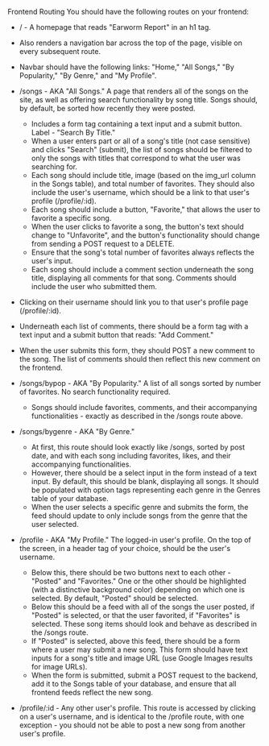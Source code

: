 Frontend Routing
You should have the following routes on your frontend:

- / - A homepage that reads "Earworm Report" in an h1 tag.

- Also renders a navigation bar across the top of the page, visible on every subsequent route.
- Navbar should have the following links: "Home," "All Songs," "By Popularity," "By Genre," and "My Profile".


- /songs - AKA "All Songs." A page that renders all of the songs on the site, as well as offering search functionality by song title. Songs should, by default, be sorted how recently they were posted.
  - Includes a form tag containing a text input and a submit button. Label - "Search By Title."
  - When a user enters part or all of a song's title (not case sensitive) and clicks "Search" (submit), the list of songs should be filtered to only the songs with titles that correspond to what the user was searching for.
  - Each song should include title, image (based on the img_url column in the Songs table), and total number of favorites. They should also include the user's username, which should be a link to that user's profile (/profile/:id).
  - Each song should include a button, "Favorite," that allows the user to favorite a specific song.
  - When the user clicks to favorite a song, the button's text should change to "Unfavorite", and the button's functionality should change from sending a POST request to a DELETE.
  - Ensure that the song's total number of favorites always reflects the user's input.
  - Each song should include a comment section underneath the song title, displaying all comments for that song. Comments should include the user who submitted them.

- Clicking on their username should link you to that user's profile page (/profile/:id).
- Underneath each list of comments, there should be a form tag with a text input and a submit button that reads: "Add Comment."
- When the user submits this form, they should POST a new comment to the song. The list of comments should then reflect this new comment on the frontend.



- /songs/bypop - AKA "By Popularity." A list of all songs sorted by number of favorites. No search functionality required.
  - Songs should include favorites, comments, and their accompanying functionalities - exactly as described in the /songs route above.



- /songs/bygenre - AKA "By Genre."
  - At first, this route should look exactly like /songs, sorted by post date, and with each song including favorites, likes, and their accompanying functionalities.
  - However, there should be a select input in the form instead of a text input. By default, this should be blank, displaying all songs. It should be populated with option tags representing each genre in the Genres table of your database.
  -   When the user selects a specific genre and submits the form, the feed should update to only include songs from the genre that the user selected.


- /profile - AKA "My Profile." The logged-in user's profile. On the top of the screen, in a header tag of your choice, should be the user's username.
  - Below this, there should be two buttons next to each other - "Posted" and "Favorites." One or the other should be highlighted (with a distinctive background color) depending on which one is selected. By default, "Posted" should be selected.
  - Below this should be a feed with all of the songs the user posted, if "Posted" is selected, or that the user favorited, if "Favorites" is selected. These song items should look and behave as described in the /songs route.
  - If "Posted" is selected, above this feed, there should be a form where a user may submit a new song. This form should have text inputs for a song's title and image URL (use Google Images results for image URLs).
  -  When the form is submitted, submit a POST request to the backend, add it to the Songs table of your database, and ensure that all frontend feeds reflect the new song.


- /profile/:id - Any other user's profile. This route is accessed by clicking on a user's username, and is identical to the /profile route, with one exception - you should not be able to post a new song from another user's profile.
